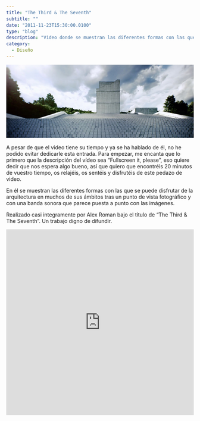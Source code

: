 ```yaml
---
title: "The Third & The Seventh"
subtitle: ""
date: "2011-11-23T15:30:00.0100"
type: "blog"
description: "Video donde se muestran las diferentes formas con las que se puede disfrutar de la arquitectura"
category:
  - Diseño
---
```


![Fotograma](/../../content/images/posts/the-third-and-the-seventh.jpg)

A pesar de que el video tiene su tiempo y ya se ha hablado de él, no he podido evitar dedicarle esta entrada. Para empezar, me encanta que lo primero que la descripción del vídeo sea “Fullscreen it, please”, eso quiere decir que nos espera algo bueno, así que quiero que encontréis 20 minutos de vuestro tiempo, os relajéis, os sentéis y disfrutéis de este pedazo de video.

En él se muestran las diferentes formas con las que se puede disfrutar de la arquitectura en muchos de sus ámbitos tras un punto de vista fotográfico y con una banda sonora que parece puesta a punto con las imágenes.

Realizado casi integramente por Alex Roman bajo el título de “The Third & The Seventh”. Un trabajo digno de difundir.

<iframe src="https://player.vimeo.com/video/7809605" width="100%" height="500" frameborder="0" allow="autoplay; fullscreen" allowfullscreen></iframe>
